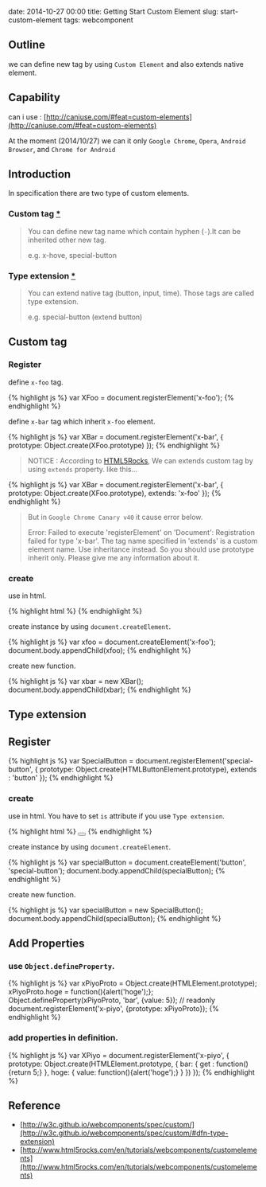 date: 2014-10-27 00:00
title: Getting Start Custom Element
slug: start-custom-element
tags: webcomponent

## Outline

we can define new tag by using `Custom Element` and also extends native element.

## Capability

can i use : [http://caniuse.com/#feat=custom-elements](http://caniuse.com/#feat=custom-elements)

At the moment (2014/10/27) we can it only `Google Chrome`, `Opera`, `Android Browser`, and `Chrome for Android`

## Introduction

In specification there are two type of custom elements.

### Custom tag [*](http://w3c.github.io/webcomponents/spec/custom/#dfn-custom-tag)

> You can define new tag name which contain hyphen (`-`).It can be inherited other new tag.
>
>	e.g. x-hove, special-button
	
### Type extension [*](http://w3c.github.io/webcomponents/spec/custom/#dfn-type-extension)


> You can extend native tag (button, input, time).
> Those tags are called type extension.
> 
> e.g. special-button (extend button)
	

## Custom tag

### Register

define `x-foo` tag.

{% highlight js %}
	var XFoo = document.registerElement('x-foo');
{% endhighlight %}
	 
define `x-bar` tag which inherit `x-foo` element.

{% highlight js %}
	var XBar = document.registerElement('x-bar', {
    	prototype: Object.create(XFoo.prototype)
  	});
{% endhighlight %}

> NOTICE :
> According to [HTML5Rocks](http://www.html5rocks.com/en/tutorials/webcomponents/customelements/#extendcustomeel), We can extends custom tag by using `extends` property. like this...

{% highlight js %}
	var XBar = document.registerElement('x-bar', {
    	prototype: Object.create(XFoo.prototype),
    	extends: 'x-foo'
  	});
{% endhighlight %}

> But in `Google Chrome Canary v40` it cause error below.
> 
> Error: Failed to execute 'registerElement' on 'Document': Registration failed for type 'x-bar'. The tag name specified in 'extends' is a custom element name. Use inheritance instead.
> So you should use prototype inherit only.
> Please give me any information about it.


### create

use in html.

{% highlight html %}
<x-foo></x-foo>
<x-bar></x-bar>
{% endhighlight %}

create instance by using `document.createElement`.

{% highlight js %}
var xfoo = document.createElement('x-foo');
document.body.appendChild(xfoo);
{% endhighlight %}

create new function.

{% highlight js %}
var xbar = new XBar();
document.body.appendChild(xbar);
{% endhighlight %}

## Type extension

## Register

{% highlight js %}
var SpecialButton = document.registerElement('special-button', {
	prototype: Object.create(HTMLButtonElement.prototype),
	extends  : 'button'
});
{% endhighlight %}


### create

use in html.
You have to set `is` attribute if you use `Type extension`.

{% highlight html %}
<button is="special-button"></button>
{% endhighlight %}
	
create instance by using `document.createElement`.

{% highlight js %}
var specialButton =  document.createElement('button', 'special-button');
document.body.appendChild(specialButton);
{% endhighlight %}
	
create new function.

{% highlight js %}
var specialButton = new SpecialButton();
document.body.appendChild(specialButton);
{% endhighlight %}
	

## Add Properties

### use `Object.defineProperty`.

{% highlight js %}
var xPiyoProto = Object.create(HTMLElement.prototype);
xPiyoProto.hoge = function(){alert('hoge');};
Object.defineProperty(xPiyoProto, 'bar', {value: 5}); // readonly
document.registerElement('x-piyo', {prototype: xPiyoProto});
{% endhighlight %}

### add properties in definition.

{% highlight js %}
var XPiyo = document.registerElement('x-piyo', {
	prototype: Object.create(HTMLElement.prototype, {
  		bar: {
    		get : function(){return 5;}
  		},
  		hoge: {
    		value: function(){alert('hoge');}
  		}
	})
});
{% endhighlight %}
  	
## Reference

* [http://w3c.github.io/webcomponents/spec/custom/](http://w3c.github.io/webcomponents/spec/custom/#dfn-type-extension)
* [http://www.html5rocks.com/en/tutorials/webcomponents/customelements](http://www.html5rocks.com/en/tutorials/webcomponents/customelements)
